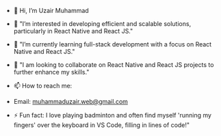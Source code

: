 - 👋 Hi, I’m Uzair Muhammad
- 👀 "I’m interested in developing efficient and scalable solutions, particularly in React Native and React JS."
- 🌱 "I’m currently learning full-stack development with a focus on React Native and React JS."
- 💞️ "I am looking to collaborate on React Native and React JS projects to further enhance my skills."
- 📫 How to reach me:
- Email: muhammaduzair.web@gmail.com

- ⚡ Fun fact: I love playing badminton and often find myself 'running my fingers' over the keyboard in VS Code, filling in lines of code!"


